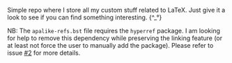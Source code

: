 Simple repo where I store all my custom stuff related to LaTeX. Just give it a look to see if you can find something interesting. {^_°}

NB: The `apalike-refs.bst` file requires the `hyperref` package. I am looking for help to remove this dependency while preserving the linking feature (or at least not force the user to manually add the package). Please refer to issue [#2](https://github.com/matthieu-vergne/LaTeX/issues/2) for more details.
